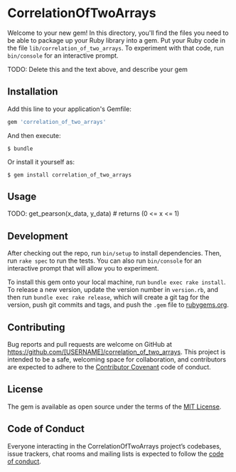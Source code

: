 # CorrelationOfTwoArrays

Welcome to your new gem! In this directory, you'll find the files you need to be able to package up your Ruby library into a gem. Put your Ruby code in the file `lib/correlation_of_two_arrays`. To experiment with that code, run `bin/console` for an interactive prompt.

TODO: Delete this and the text above, and describe your gem

## Installation

Add this line to your application's Gemfile:

```ruby
gem 'correlation_of_two_arrays'
```

And then execute:

    $ bundle

Or install it yourself as:

    $ gem install correlation_of_two_arrays

## Usage

TODO: get_pearson(x_data, y_data) # returns (0 <= x <= 1)

## Development

After checking out the repo, run `bin/setup` to install dependencies. Then, run `rake spec` to run the tests. You can also run `bin/console` for an interactive prompt that will allow you to experiment.

To install this gem onto your local machine, run `bundle exec rake install`. To release a new version, update the version number in `version.rb`, and then run `bundle exec rake release`, which will create a git tag for the version, push git commits and tags, and push the `.gem` file to [rubygems.org](https://rubygems.org).

## Contributing

Bug reports and pull requests are welcome on GitHub at https://github.com/[USERNAME]/correlation_of_two_arrays. This project is intended to be a safe, welcoming space for collaboration, and contributors are expected to adhere to the [Contributor Covenant](http://contributor-covenant.org) code of conduct.

## License

The gem is available as open source under the terms of the [MIT License](https://opensource.org/licenses/MIT).

## Code of Conduct

Everyone interacting in the CorrelationOfTwoArrays project’s codebases, issue trackers, chat rooms and mailing lists is expected to follow the [code of conduct](https://github.com/[USERNAME]/correlation_of_two_arrays/blob/master/CODE_OF_CONDUCT.md).
